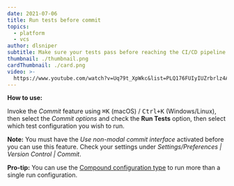 ```yaml
---
date: 2021-07-06
title: Run tests before commit
topics:
  - platform
  - vcs
author: dlsniper
subtitle: Make sure your tests pass before reaching the CI/CD pipeline
thumbnail: ./thumbnail.png
cardThumbnail: ./card.png
video: >-
  https://www.youtube.com/watch?v=Uq79t_XpWkc&list=PLQ176FUIyIUZrbrlz4AY1V8VzBJKZyVlW&index=122
---
```


**How to use:**

Invoke the _Commit_ feature using <kbd>⌘K</kbd> (macOS) / <kbd>Ctrl+K</kbd> (Windows/Linux), then select the _Commit options_ and check the **Run Tests** option, then select which test configuration you wish to run.

**Note:** You must have the _Use non-modal commit interface_ activated before you can use this feature. Check your settings under _Settings/Preferences | Version Control | Commit_.

**Pro-tip:** You can use the [Compound configuration type](https://www.jetbrains.com/help/go/run-debug-configuration.html#compound-configs) to run more than a single run configuration.
